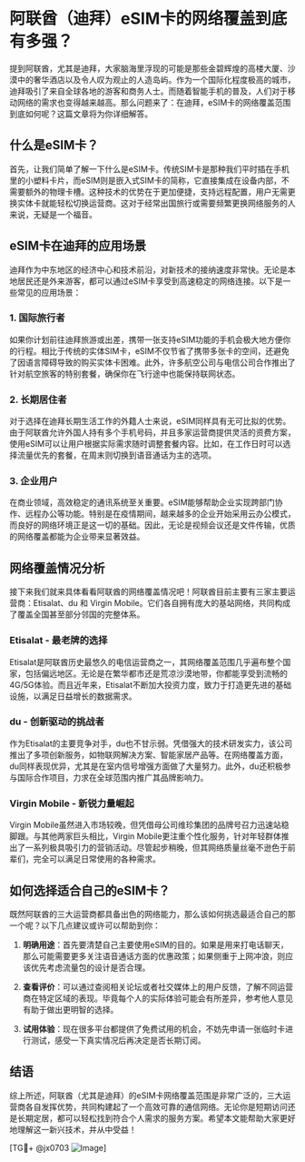 # 阿联酋（迪拜）eSIM卡的网络覆盖到底有多强？

提到阿联酋，尤其是迪拜，大家脑海里浮现的可能是那些金碧辉煌的高楼大厦、沙漠中的奢华酒店以及令人叹为观止的人造岛屿。作为一个国际化程度极高的城市，迪拜吸引了来自全球各地的游客和商务人士。而随着智能手机的普及，人们对于移动网络的需求也变得越来越高。那么问题来了：在迪拜，eSIM卡的网络覆盖范围到底如何呢？这篇文章将为你详细解答。

## 什么是eSIM卡？

首先，让我们简单了解一下什么是eSIM卡。传统SIM卡是那种我们平时插在手机里的小塑料卡片，而eSIM则是嵌入式SIM卡的简称，它直接集成在设备内部，不需要额外的物理卡槽。这种技术的优势在于更加便捷，支持远程配置，用户无需更换实体卡就能轻松切换运营商。这对于经常出国旅行或需要频繁更换网络服务的人来说，无疑是一个福音。

## eSIM卡在迪拜的应用场景

迪拜作为中东地区的经济中心和技术前沿，对新技术的接纳速度非常快。无论是本地居民还是外来游客，都可以通过eSIM卡享受到高速稳定的网络连接。以下是一些常见的应用场景：

### 1. **国际旅行者**
如果你计划前往迪拜旅游或出差，携带一张支持eSIM功能的手机会极大地方便你的行程。相比于传统的实体SIM卡，eSIM不仅节省了携带多张卡的空间，还避免了因语言障碍导致的购买实体卡困难。此外，许多航空公司与电信公司合作推出了针对航空旅客的特别套餐，确保你在飞行途中也能保持联网状态。

### 2. **长期居住者**
对于选择在迪拜长期生活工作的外籍人士来说，eSIM同样具有无可比拟的优势。由于阿联酋允许外国人持有多个手机号码，并且多家运营商提供灵活的资费方案，使用eSIM可以让用户根据实际需求随时调整套餐内容。比如，在工作日时可以选择流量优先的套餐，在周末则切换到语音通话为主的选项。

### 3. **企业用户**
在商业领域，高效稳定的通讯系统至关重要。eSIM能够帮助企业实现跨部门协作、远程办公等功能。特别是在疫情期间，越来越多的企业开始采用云办公模式，而良好的网络环境正是这一切的基础。因此，无论是视频会议还是文件传输，优质的网络覆盖都能为企业带来显著效益。

## 网络覆盖情况分析

接下来我们就来具体看看阿联酋的网络覆盖情况吧！阿联酋目前主要有三家主要运营商：Etisalat、du 和 Virgin Mobile。它们各自拥有庞大的基站网络，共同构成了覆盖全国甚至部分邻国的完整体系。

### Etisalat - 最老牌的选择
Etisalat是阿联酋历史最悠久的电信运营商之一，其网络覆盖范围几乎遍布整个国家，包括偏远地区。无论是在繁华都市还是荒凉沙漠地带，你都能享受到流畅的4G/5G体验。而且近年来，Etisalat不断加大投资力度，致力于打造更先进的基础设施，以满足日益增长的数据需求。

### du - 创新驱动的挑战者
作为Etisalat的主要竞争对手，du也不甘示弱。凭借强大的技术研发实力，该公司推出了多项创新服务，如物联网解决方案、智能家居产品等。在网络覆盖方面，du同样表现优异，尤其是在室内信号增强方面做了大量努力。此外，du还积极参与国际合作项目，力求在全球范围内推广其品牌影响力。

### Virgin Mobile - 新锐力量崛起
Virgin Mobile虽然进入市场较晚，但凭借母公司维珍集团的品牌号召力迅速站稳脚跟。与其他两家巨头相比，Virgin Mobile更注重个性化服务，针对年轻群体推出了一系列极具吸引力的营销活动。尽管起步稍晚，但其网络质量丝毫不逊色于前辈们，完全可以满足日常使用的各种需求。

## 如何选择适合自己的eSIM卡？

既然阿联酋的三大运营商都具备出色的网络能力，那么该如何挑选最适合自己的那一个呢？以下几点建议或许可以帮助到你：

1. **明确用途**：首先要清楚自己主要使用eSIM的目的。如果是用来打电话聊天，那么可能需要更多关注语音通话方面的优惠政策；如果侧重于上网冲浪，则应该优先考虑流量包的设计是否合理。
   
2. **查看评价**：可以通过查阅相关论坛或者社交媒体上的用户反馈，了解不同运营商在特定区域的表现。毕竟每个人的实际体验可能会有所差异，参考他人意见有助于做出更明智的选择。
   
3. **试用体验**：现在很多平台都提供了免费试用的机会，不妨先申请一张临时卡进行测试，感受一下真实情况后再决定是否长期订阅。

## 结语

综上所述，阿联酋（尤其是迪拜）的eSIM卡网络覆盖范围是非常广泛的，三大运营商各自发挥优势，共同构建起了一个高效可靠的通信网络。无论你是短期访问还是长期定居，都可以轻松找到符合个人需求的服务方案。希望本文能帮助大家更好地理解这一新兴技术，并从中受益！

[TG💪+ @jx0703 ![Image](https://github.com/user-attachments/assets/dbca1d08-cadb-493c-b0ec-ad6f7a83f270)]